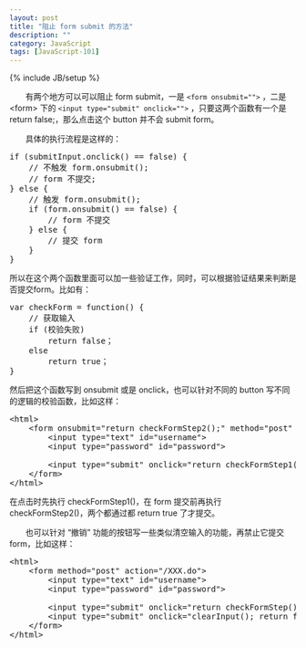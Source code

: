 ```yaml
---
layout: post
title: "阻止 form submit 的方法"
description: ""
category: JavaScript
tags: [JavaScript-101]
---
```

{% include JB/setup %}

　　有两个地方可以可以阻止 form submit，一是 `<form onsubmit="">` ，二是 &lt;form&gt; 下的 `<input type="submit" onclick="">` ，只要这两个函数有一个是 return false;，那么点击这个 button 并不会 submit form。  

　　具体的执行流程是这样的：

<pre class="prettyprint linenums">
if (submitInput.onclick() == false) {  
	// 不触发 form.onsubmit();  
	// form 不提交;  
} else {  
	// 触发 form.onsubmit();  
	if (form.onsubmit() == false) {  
		// form 不提交  
	} else {  
		// 提交 form  
	}  
}  
</pre>

所以在这个两个函数里面可以加一些验证工作，同时，可以根据验证结果来判断是否提交form。比如有：

<pre class="prettyprint linenums">
var checkForm = function() {  
	// 获取输入  
	if (校验失败)  
		return false；  
	else  
		return true；  
}  
</pre>

然后把这个函数写到 onsubmit 或是 onclick，也可以针对不同的 button 写不同的逻辑的校验函数，比如这样：

<pre class="prettyprint linenums">
&lt;html&gt;  
	&lt;form onsubmit="return checkFormStep2();" method="post" action="/XXX.do"&gt;  
		&lt;input type="text" id="username"&gt;  
		&lt;input type="password" id="password"&gt;  
  
		&lt;input type="submit" onclick="return checkFormStep1();" value="go" /&gt;  
	&lt;/form&gt;  
&lt;/html&gt;  
</pre>

在点击时先执行 checkFormStep1()，在 form 提交前再执行 checkFormStep2()，两个都通过都 return true 了才提交。  

　　也可以针对 “撤销” 功能的按钮写一些类似清空输入的功能，再禁止它提交 form，比如这样：

<pre class="prettyprint linenums">
&lt;html&gt;  
	&lt;form method="post" action="/XXX.do"&gt;  
		&lt;input type="text" id="username"&gt;  
		&lt;input type="password" id="password"&gt;  
  
		&lt;input type="submit" onclick="return checkFormStep();" value="go" /&gt;  
		&lt;input type="submit" onclick="clearInput(); return false;" value="reset" /&gt;  
	&lt;/form&gt;  
&lt;/html&gt;  
</pre>